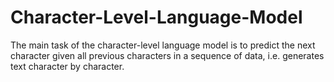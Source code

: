 # Character-Level-Language-Model
The main task of the character-level language model is to predict the next character given all previous characters in a sequence of data, i.e. generates text character by character.
